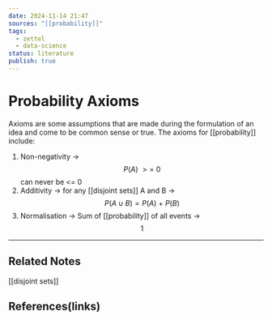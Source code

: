 ```yaml
---
date: 2024-11-14 21:47
sources: "[[probability]]"
tags:
  - zettel
  - data-science
status: literature
publish: true
---
```

# Probability Axioms

Axioms are some assumptions that are made during the formulation of an idea and come to be common sense or true. The axioms for [[probability]] include:
1. Non-negativity -> $$P(A)\ >=\ 0$$ can never be <= 0
2. Additivity -> for any [[disjoint sets]] A and B -> $$P(A \cup B) = P(A)\ +\ P(B)$$
3. Normalisation -> Sum of [[probability]] of all events -> $$1$$

---
## Related Notes
[[disjoint sets]]

## References(links)
